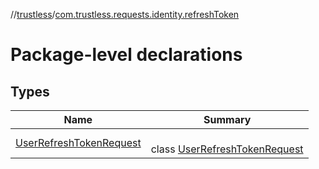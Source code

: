 //[trustless](../../index.md)/[com.trustless.requests.identity.refreshToken](index.md)

# Package-level declarations

## Types

| Name | Summary |
|---|---|
| [UserRefreshTokenRequest](-user-refresh-token-request/index.md) | <br>class [UserRefreshTokenRequest](-user-refresh-token-request/index.md) |
